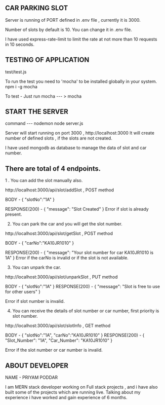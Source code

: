 CAR PARKING SLOT 
-------------------------

Server is running of PORT defined in .env file , currently it is 3000.

Number of slots by default is 10. You can change it in .env file.

I have used express-rate-limit to limit the rate at not more than 10 requests in 10 seconds.


TESTING OF APPLICATION
----------------------------------

test/test.js

To run the test you need to 'mocha' to be installed globally in your system.
npm i -g mocha

To test - Just run mocha  --- > mocha

START THE SERVER
-----------------------------------

command --- nodemon node server.js

Server will start running on port 3000 , http://localhost:3000
It will create number of defined slots , if the slots are not created.

I have used mongodb as database to manage the data of slot and car number.

There are total of 4 endpoints.
-----------------------------------

1 . You can add the slot manually also.

http://localhost:3000/api/slot/addSlot , POST method

BODY - {
        "slotNo":"1A"
       }

RESPONSE(200) - {
                  "message": "Slot Created"
                }
Error if slot is already present.

2. You can park the car and you will get the slot number.

http://localhost:3000/api/slot/getSlot , POST method

BODY - {
        "carNo":"KA10JR1010"
       }

RESPONSE(200) - {
                "message": "Your slot number for car KA10JR1010 is 1A"
                }
Error if the carNo is invalid or if the slot is not available.

3. You can unpark the car.

http://localhost:3000/api/slot/unparkSlot , PUT method

BODY - {
        "slotNo":"1A"
       }
RESPONSE(200) - {
                "message": "Slot is free to use for other users"
                }

Error if slot number is invalid.

4. You can receive the details of slot number or car number, first priority is slot number.

http://localhost:3000/api/slot/slotInfo , GET method

BODY - {
        "slotNo":"1A",
        "carNo":"KA10JR1010"
       }
RESPONSE(200) - {
               "Slot_Number": "1A",
               "Car_Number": "KA10JR1010"
               }

Error if the slot number or car number is invalid.


ABOUT DEVELOPER
---------------------

NAME - PRIYAM PODDAR

I am MERN stack developer working on Full stack projects , and i have also built some of the projects which are running live.
Talking about my experience i have worked and gain experience of 6 months.